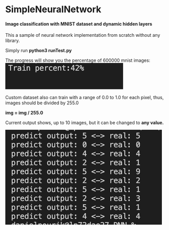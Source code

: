 # SimpleNeuralNetwork
<h4>Image classification with MNIST dataset and dynamic hidden layers</h4>
This a sample of neural network implementation from scratch without any library.

<p>Simply run <b>python3 runTest.py</b></p>
<p>The progress will show you the percentage of 600000 mnist images:<br>
<img src="images/progress.png">
<p>Custom dataset also can train with a range of 0.0 to 1.0 for each pixel, thus, images should be divided by 255.0</p>
<b> img = img / 255.0</b>
<br>
<p>Current output shows, up to 10 images, but it can be changed to <b>any value.</b></p>
<img src="images/result.png">
